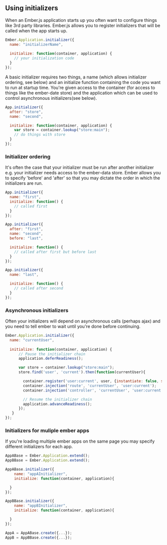 ## Using initializers

When an Ember.js application starts up you often want to configure things like 3rd party libraries. Ember.js allows you to register initializers that will be called when the app starts up.


```javascript
Ember.Application.initializer({
  name: "initializerName",
 
  initialize: function(container, application) {
    // your initialization code
  }
});
```

A basic initializer requires two things, a name (which allows initializer ordering, see below) and an initialize function containing the code you want to run at startup time. You're given access to the container (for access to things like the ember-date store) and the application which can be used to control asynchronous initializers(see below).

```javascript
App.initializer({
  after: "store",
  name: "second",

  initialize: function(container, application) {
    var store = container.lookup("store:main");
    // do things with store
  }
});
```

### Initializer ordering
It's often the case that your initializer must be run after another initializer e.g. your initializer needs access to the ember-data store. Ember allows you to specify 'before' and 'after' so that you may dictate the order in which the initializers are run.

```javascript
App.initializer({
  name: "first",
  initialize: function() {
    // called first
  }
});

App.initializer({
  after: "first",
  name: "second",
  before: "last",

  initialize: function() {
    // called after first but before last
  }
});

App.initializer({
  name: "last",

  initialize: function() {
    // called after second
  }
});
```

### Asynchronous initializers

Often your initializers will depend on asynchronous calls (perhaps ajax) and you need to tell ember to wait until you're done before continuing.

```javascript
Ember.Application.initializer({
  name: "currentUser",
 
  initialize: function(container, application) {
      // Pause the initializer chain
      application.deferReadiness();

      var store = container.lookup("store:main");
      store.find('user', 'current').then(function(currentUser){

      	container.register('user:current', user, {instantiate: false, singleton: true});
      	container.injection('route', 'currentUser', 'user:current');
        container.injection('controller', 'currentUser', 'user:current');

      	// Resume the initializer chain
      	application.advanceReadiness();
      });
   }
});
```

### Initializers for muliple ember apps

If you're loading multiple ember apps on the same page you may specify different initializers for each app.

```javascript
AppABase = Ember.Application.extend();
AppBBase = Ember.Application.extend();

AppABase.initializer({
	name: "appAInitializer",
	initialize: function(container, application){

  }
});

AppBBase.initializer({
	name: "appBInitializer",
	initialize: function(container, application){

  }
});

AppA = AppABase.create({...});
AppB = AppBBase.create({...});
```

